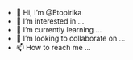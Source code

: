 - 👋 Hi, I’m @Etopirika
- 👀 I’m interested in ...
- 🌱 I’m currently learning ...
- 💞️ I’m looking to collaborate on ...
- 📫 How to reach me ...

<!---
Etopirika/Etopirika is a ✨ special ✨ repository because its `README.md` (this file) appears on your GitHub profile.
You can click the Preview link to take a look at your changes.
--->

